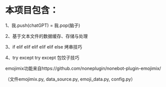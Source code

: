 # 本项目包含：

1、我.push(chatGPT) = 我.pop(脑子)

2、基于文本文件的数据缓存、存储与处理

3、if elif elif elif elif elif else 烤串技巧

4、try except try except 包饺子技巧


emojimix功能来自https://github.com/noneplugin/nonebot-plugin-emojimix/

（文件emojimix.py, data_source.py, emoji_data.py, config.py）
